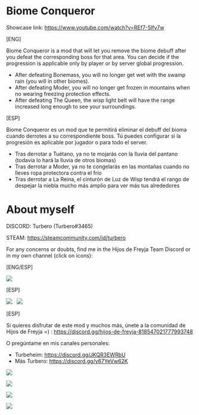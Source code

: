 # Biome Conqueror

Showcase link: https://www.youtube.com/watch?v=REf7-5lfv7w

[ENG]

Biome Conqueror is a mod that will let you remove the biome debuff after you defeat the corresponding boss for that area. You can decide if the progression is applicable only by player or by server global progression.

- After defeating Bonemass, you will no longer get wet with the swamp rain (you will in other biomes).
- After defeating Moder, you will no longer get frozen in mountains when no wearing freezing protection effects.
- After defeating The Queen, the wisp light belt will have the range increased long enough to see your surroundings.

[ESP]

Biome Conqueror es un mod que te permitirá eliminar el debuff del bioma cuando derrotes a su correspondiente boss. Tú puedes configurar si la progresión es aplicable por jugador o para todo el server.

- Tras derrotar a Tuétano, ya no te mojarás con la lluvia del pantano (todavía lo hará la lluvia de otros biomas)
- Tras derrotar a Moder, ya no te congelarás en las montañas cuando no lleves ropa protectora contra el frío
- Tras derrotar a La Reina, el cinturón de Luz de Wisp tendrá el rango de despejar la niebla mucho más amplio para ver más tus alrededores

# About myself

DISCORD: Turbero (Turbero#3465)

STEAM: https://steamcommunity.com/id/turbero

For any concerns or doubts, find me in the Hijos de Freyja Team Discord or in my own channel (click on icons):

[ENG/ESP]

<a href="https://discord.gg/hijos-de-freyja-818547021777993748"><img src="https://i.imgur.com/nWZ5kGc.png"></a>

[ESP]

<a href="https://discord.gg/JKQR3EWRbU"><img src="https://i.imgur.com/WvOS4CK.png"></a>&nbsp;&nbsp;
<a href="https://discord.gg/y67YeVw62K"><img src="https://i.imgur.com/A9b3EGB.png"></a>


[ESP]

Si quieres disfrutar de este mod y muchos más, únete a la comunidad de Hijos de Freyja =) : https://discord.gg/hijos-de-freyja-818547021777993748

O pregúntame en mis canales personales:

* Turbeheim: https://discord.gg/JKQR3EWRbU
* Más Turbero: https://discord.gg/y67YeVw62K

![](https://i.imgur.com/XigIsNe.png)

![](https://i.imgur.com/E5UUMDu.png)

![](https://i.imgur.com/IY1cWTw.png)

![](https://i.imgur.com/EV9CHks.png)